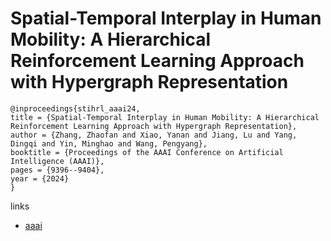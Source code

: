 # Spatial-Temporal Interplay in Human Mobility: A Hierarchical Reinforcement Learning Approach with Hypergraph Representation

```
@inproceedings{stihrl_aaai24,
title = {Spatial-Temporal Interplay in Human Mobility: A Hierarchical Reinforcement Learning Approach with Hypergraph Representation},
author = {Zhang, Zhaofan and Xiao, Yanan and Jiang, Lu and Yang, Dingqi and Yin, Minghao and Wang, Pengyang},
booktitle = {Proceedings of the AAAI Conference on Artificial Intelligence (AAAI)},
pages = {9396--9404},
year = {2024}
}
```

links
- [aaai](https://ojs.aaai.org/index.php/AAAI/article/view/28793)
